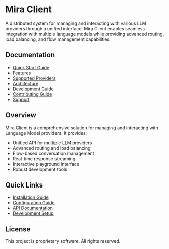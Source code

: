 # Mira Client

A distributed system for managing and interacting with various LLM providers through a unified interface. Mira Client enables seamless integration with multiple language models while providing advanced routing, load balancing, and flow management capabilities.

## Documentation

- [Quick Start Guide](docs/QUICKSTART.md)
- [Features](docs/FEATURES.md)
- [Supported Providers](docs/PROVIDERS.md)
- [Architecture](docs/ARCHITECTURE.md)
- [Development Guide](docs/DEVELOPMENT.md)
- [Contributing Guide](docs/CONTRIBUTING.md)
- [Support](docs/SUPPORT.md)

## Overview

Mira Client is a comprehensive solution for managing and interacting with Language Model providers. It provides:

- Unified API for multiple LLM providers
- Advanced routing and load balancing
- Flow-based conversation management
- Real-time response streaming
- Interactive playground interface
- Robust development tools

## Quick Links

- [Installation Guide](docs/QUICKSTART.md#installation)
- [Configuration Guide](docs/QUICKSTART.md#configuration)
- [API Documentation](docs/API.md)
- [Development Setup](docs/DEVELOPMENT.md)

## License

This project is proprietary software. All rights reserved.
